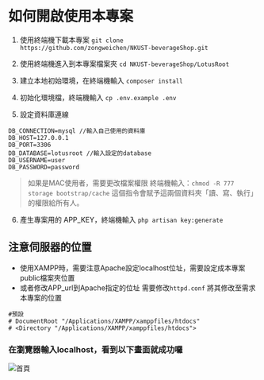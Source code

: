 # 如何開啟使用本專案

1. 使用終端機下載本專案
```git clone  https://github.com/zongweichen/NKUST-beverageShop.git```

2. 使用終端機進入到本專案檔案夾
```cd NKUST-beverageShop/LotusRoot ```

3. 建立本地初始環境，在終端機輸入
```composer install ```

4. 初始化環境檔，終端機輸入
```cp .env.example .env ```

5. 設定資料庫連線
```
DB_CONNECTION=mysql //輸入自己使用的資料庫
DB_HOST=127.0.0.1
DB_PORT=3306
DB_DATABASE=lotusroot //輸入設定的database
DB_USERNAME=user
DB_PASSWORD=password
```

>如果是MAC使用者，需要更改檔案權限
>終端機輸入：```chmod -R 777 storage bootstrap/cache```
>這個指令會賦予這兩個資料夾「讀、寫、執行」的權限給所有人。

6. 產生專案用的 APP_KEY，終端機輸入
```php artisan key:generate```

## 注意伺服器的位置
* 使用XAMPP時，需要注意Apache設定localhost位址，需要設定成本專案public檔案夾位置
* 或者修改APP_url到Apache指定的位址
需要修改```httpd.conf```
將其修改至需求本專案的位置
```
#預設
# DocumentRoot "/Applications/XAMPP/xamppfiles/htdocs"
# <Directory "/Applications/XAMPP/xamppfiles/htdocs">
```

### 在瀏覽器輸入localhost，看到以下畫面就成功囉
![首頁](/Users/chenzongwei/Desktop/screencapture-localhost-2025-02-17-20_56_42.png)